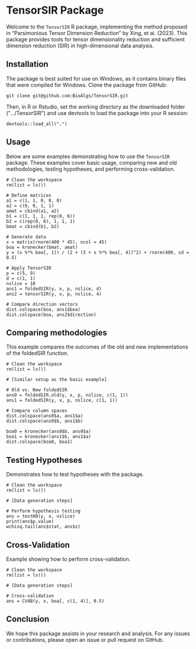 # TensorSIR Package

Welcome to the `TensorSIR` R package, implementing the method proposed in “Parsimonious Tensor Dimension Reduction” by Xing, et al. (2023). This package provides tools for tensor dimensionality reduction and sufficient dimension reduction (SIR) in high-dimensional data analysis.

## Installation
The package is best suited for use on Windows, as it contains binary files that were compiled for Windows.
Clone the package from GitHub:
```{bash}
git clone git@github.com:BioAlgs/TensorSIR.git
```
Then, in R or Rstudio, set the working directory as the downloaded folder (".../TensorSIR") and use devtools to load the package into your R session:
```{r}
devtools::load_all(".")
```
## Usage
Below are some examples demonstrating how to use the `TensorSIR` package. These examples cover basic usage, comparing new and old methodologies, testing hypotheses, and performing cross-validation.
```{r}
# Clean the workspace
rm(list = ls())

# Define matrices
a1 = c(1, 1, 0, 0, 0)
a2 = c(0, 0, 1, 1)
amat = cbind(a1, a2)
b1 = c(1, 1, 1, rep(0, 6))
b2 = c(rep(0, 6), 1, 1, 1)
bmat = cbind(b1, b2)

# Generate data
x = matrix(rnorm(400 * 45), ncol = 45)
boa = kronecker(bmat, amat)
y = (x %*% boa[, 1]) / (2 + (3 + x %*% boa[, 4])^2) + rnorm(400, sd = 0.5)

# Apply TensorSIR
p = c(5, 9)
d = c(1, 1)
nslice = 10
ans1 = foldedSIR(y, x, p, nslice, d)
ans2 = tensorSIR(y, x, p, nslice, 4)

# Compare direction vectors
dist.colspace(boa, ans1$boa)
dist.colspace(boa, ans2$direction)
```
## Comparing methodologies
This example compares the outcomes of the old and new implementations of the foldedSIR function.
```{r}
# Clean the workspace
rm(list = ls())

# [Similar setup as the basic example]

# Old vs. New foldedSIR
ans0 = foldedSIR.old(y, x, p, nslice, c(1, 1))
ans1 = foldedSIR(y, x, p, nslice, c(1, 1))

# Compare column spaces
dist.colspace(ans0$a, ans1$a)
dist.colspace(ans0$b, ans1$b)

boa0 = kronecker(ans0$b, ans0$a)
boa1 = kronecker(ans1$b, ans1$a)
dist.colspace(boa0, boa1)
```

## Testing Hypotheses
Demonstrates how to test hypotheses with the package.
```{r}
# Clean the workspace
rm(list = ls())

# [Data generation steps]

# Perform hypothesis testing
ans = testH0(y, x, nslice)
print(ans$p.value)
wchisq.tail(ans$stat, ans$z)
```

## Cross-Validation
Example showing how to perform cross-validation.
```{r}
# Clean the workspace
rm(list = ls())

# [Data generation steps]

# Cross-validation
ans = CV4B(y, x, boa[, c(1, 4)], 0.5)
```
## Conclusion
We hope this package assists in your research and analysis. For any issues or contributions, please open an issue or pull request on GitHub.

